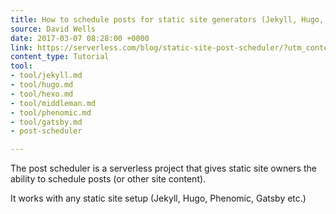 ```yaml
---
title: How to schedule posts for static site generators (Jekyll, Hugo, Phenomic etc.)
source: David Wells
date: 2017-03-07 08:28:00 +0000
link: https://serverless.com/blog/static-site-post-scheduler/?utm_content=bufferf4214&utm_medium=social&utm_source=twitter.com&utm_campaign=buffer
content_type: Tutorial
tool:
- tool/jekyll.md
- tool/hugo.md
- tool/hexo.md
- tool/middleman.md
- tool/phenomic.md
- tool/gatsby.md
- post-scheduler

---
```

The post scheduler is a serverless project that gives static site owners the ability to schedule posts (or other site content).
 
It works with any static site setup (Jekyll, Hugo, Phenomic, Gatsby etc.)





